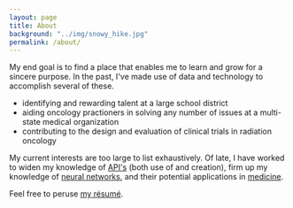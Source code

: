 ```yaml
---
layout: page
title: About
background: "../img/snowy_hike.jpg"
permalink: /about/
---
```


My end goal is to find a place that enables me to learn and grow for a sincere purpose.  In the past, I've made use of data and technology to accomplish several of these.  
* identifying and rewarding talent at a large school district
* aiding oncology practioners in solving any number of issues at a multi-state medical organization
* contributing to the design and evaluation of clinical trials in radiation oncology

My current interests are too large to list exhaustively.  Of late, I have worked to widen my knowledge of <a href="https://snyderjo.github.io/iris_api/">API's</a> (both use of and creation), firm up my knowledge of <a href="https://snyderjo.github.io/Neural-Network-Tutorial/">neural networks</a>, and their potential applications in <a href="https://snyderjo.github.io/MelanomaIdentification/">medicine<a>.

Feel free to peruse <a href="/documents/John_M_Snyder_resume.pdf">my résumé</a>.